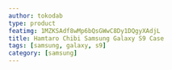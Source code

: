 ```yaml
---
author: tokodab
type: product
featimg: 1MZKSAdf8wMp6bQsGWwC8Dy1DQgyXAdjL
title: Hamtaro Chibi Samsung Galaxy S9 Case
tags: [samsung, galaxy, s9]
category: [samsung]
---
```

